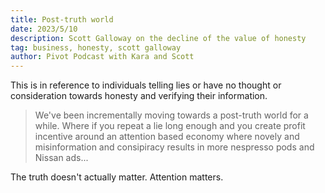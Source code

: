 ```yaml
---
title: Post-truth world
date: 2023/5/10
description: Scott Galloway on the decline of the value of honesty
tag: business, honesty, scott galloway
author: Pivot Podcast with Kara and Scott
---
```

This is in reference to individuals telling lies or have no thought or consideration towards honesty and verifying their information.

>We've been incrementally moving towards a post-truth world for a while. Where if you repeat a lie long enough and you create profit incentive around an attention based economy where novely and misinformation and consipiracy results in more nespresso pods and Nissan ads...

The truth doesn't actually matter. Attention matters. 